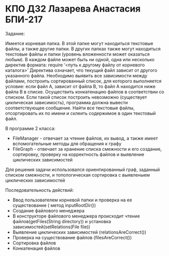 # КПО ДЗ2 Лазарева Анастасия БПИ-217

Задание:

Имеется корневая папка. В этой папке могут находиться текстовые файлы, а также другие папки. В других папках также могут находиться текстовые файлы и папки (уровень вложенности может оказаться любым).
В каждом файле может быть ни одной, одна или несколько директив формата: require ‘<путь к другому файлу от корневого каталога>’
Директива означает, что текущий файл зависит от другого указанного файла.
Необходимо выявить все зависимости между файлами, построить сортированный список, для которого выполняется условие: если файл А, зависит от файла В, то файл А находится ниже файла В в списке.
Осуществить конкатенацию файлов в соответствии со списком. Если такой список построить невозможно (существует циклическая зависимость), программа должна вывести соответствующее сообщение.
Найти все текстовые файлы, отсортировать их по имени и склеить содержимое в один текстовый файл.

В программе 2 класса:

- FileManager - отвечает за чтение файлов, их вывод, а также имеет вспомогательные методы для обращения к графу
- FileGraph - отвечает за хранение списка смежности и его создание, сортировку, проверку на корректность файлов и выявление циклических зависимостей


Для решения задачи использовался ориентированный граф, заданный списком смежности, и топологическая сортировка с выявленыем циклических зависимостей


Последовательность действий:
- Ввод пользователем корневой папки и проверка на ее существование ( метод inputRootDir())
- Создание файлового менеджера
- В конструкторе файлового менеджера происходит чтение файлов(getFiles(String directory)) и установка зависимостей(setRelations(File file))
- Выявление циклических зависимостей (relationsAreCorrect())
- Проверка на существование файлов (filesAreCorrect())
- Сортировка файлов
- Конкатенация файлов
